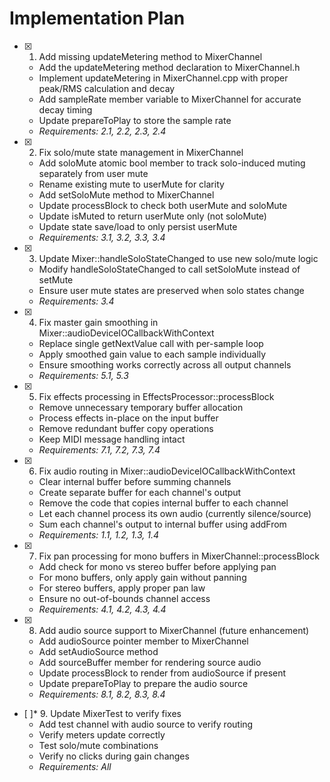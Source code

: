 # Implementation Plan

- [x] 1. Add missing updateMetering method to MixerChannel



  - Add the updateMetering method declaration to MixerChannel.h
  - Implement updateMetering in MixerChannel.cpp with proper peak/RMS calculation and decay
  - Add sampleRate member variable to MixerChannel for accurate decay timing
  - Update prepareToPlay to store the sample rate
  - _Requirements: 2.1, 2.2, 2.3, 2.4_

- [x] 2. Fix solo/mute state management in MixerChannel


  - Add soloMute atomic bool member to track solo-induced muting separately from user mute
  - Rename existing mute to userMute for clarity
  - Add setSoloMute method to MixerChannel
  - Update processBlock to check both userMute and soloMute
  - Update isMuted to return userMute only (not soloMute)
  - Update state save/load to only persist userMute
  - _Requirements: 3.1, 3.2, 3.3, 3.4_

- [x] 3. Update Mixer::handleSoloStateChanged to use new solo/mute logic


  - Modify handleSoloStateChanged to call setSoloMute instead of setMute
  - Ensure user mute states are preserved when solo states change
  - _Requirements: 3.4_

- [x] 4. Fix master gain smoothing in Mixer::audioDeviceIOCallbackWithContext


  - Replace single getNextValue call with per-sample loop
  - Apply smoothed gain value to each sample individually
  - Ensure smoothing works correctly across all output channels
  - _Requirements: 5.1, 5.3_

- [x] 5. Fix effects processing in EffectsProcessor::processBlock


  - Remove unnecessary temporary buffer allocation
  - Process effects in-place on the input buffer
  - Remove redundant buffer copy operations
  - Keep MIDI message handling intact
  - _Requirements: 7.1, 7.2, 7.3, 7.4_

- [x] 6. Fix audio routing in Mixer::audioDeviceIOCallbackWithContext


  - Clear internal buffer before summing channels
  - Create separate buffer for each channel's output
  - Remove the code that copies internal buffer to each channel
  - Let each channel process its own audio (currently silence/source)
  - Sum each channel's output to internal buffer using addFrom
  - _Requirements: 1.1, 1.2, 1.3, 1.4_

- [x] 7. Fix pan processing for mono buffers in MixerChannel::processBlock







  - Add check for mono vs stereo buffer before applying pan
  - For mono buffers, only apply gain without panning
  - For stereo buffers, apply proper pan law
  - Ensure no out-of-bounds channel access
  - _Requirements: 4.1, 4.2, 4.3, 4.4_

- [x] 8. Add audio source support to MixerChannel (future enhancement)






  - Add audioSource pointer member to MixerChannel
  - Add setAudioSource method
  - Add sourceBuffer member for rendering source audio
  - Update processBlock to render from audioSource if present
  - Update prepareToPlay to prepare the audio source
  - _Requirements: 8.1, 8.2, 8.3, 8.4_

- [ ]* 9. Update MixerTest to verify fixes
  - Add test channel with audio source to verify routing
  - Verify meters update correctly
  - Test solo/mute combinations
  - Verify no clicks during gain changes
  - _Requirements: All_
